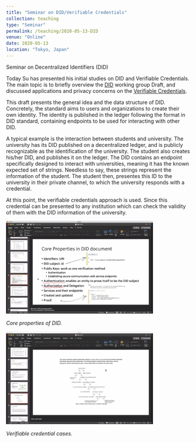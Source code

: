 ```yaml
---
title: "Seminar on DID/Verifiable Credentials"
collection: teaching
type: "Seminar"
permalink: /teaching/2020-05-13-DID
venue: "Online"
date: 2020-05-13
location: "Tokyo, Japan"
---
```


Seminar on Decentralized Identifiers (DID)

Today Su has presented his initial studies on DID and Verifiable Credentials. The main topic is to briefly overview the [DID](https://www.w3.org/TR/did-core/) working group Draft, and discussed applications and privacy concerns on the [Verifiable Credentials](https://www.w3.org/TR/vc-data-model/).


This draft presents the general idea and the data structure of DID. Concretely, the standard aims to users and organizations to create their own identity. The identity is published in the ledger following the format in DID standard, containing endpoints to be used for interacting with other DID.


A typical example is the interaction between students and university. The university has its DID published on a decentralized ledger, and is publicly recognizable as the identification of the university. The student also creates his/her DID, and publishes it on the ledger. The DID contains an endpoint specifically designed to interact with universities, meaning  it has the known expected set of strings. Needless to say, these strings represent the information of the student. The student then, presentes this ID to the university in their private channel, to which the university responds with a credential. 

At this point, the verifiable credentials approach is used. Since this credential can be presented to any institution which can check the validity of them with the DID information of the university. 

<img src="/images/teaching/2020-05-13/DID-1.jpg" width="400">

<em>Core properties of DID.</em>

<img src="/images/teaching/2020-05-13/DID-2.jpg" width="400">

<em>Verifiable credential cases.</em>